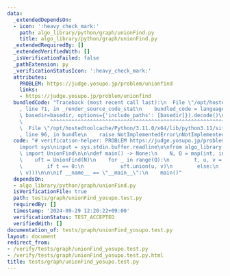 ```yaml
---
data:
  _extendedDependsOn:
  - icon: ':heavy_check_mark:'
    path: algo_library/python/graph/unionFind.py
    title: algo_library/python/graph/unionFind.py
  _extendedRequiredBy: []
  _extendedVerifiedWith: []
  _isVerificationFailed: false
  _pathExtension: py
  _verificationStatusIcon: ':heavy_check_mark:'
  attributes:
    PROBLEM: https://judge.yosupo.jp/problem/unionfind
    links:
    - https://judge.yosupo.jp/problem/unionfind
  bundledCode: "Traceback (most recent call last):\n  File \"/opt/hostedtoolcache/Python/3.11.0/x64/lib/python3.11/site-packages/onlinejudge_verify/documentation/build.py\"\
    , line 71, in _render_source_code_stat\n    bundled_code = language.bundle(stat.path,\
    \ basedir=basedir, options={'include_paths': [basedir]}).decode()\n          \
    \         ^^^^^^^^^^^^^^^^^^^^^^^^^^^^^^^^^^^^^^^^^^^^^^^^^^^^^^^^^^^^^^^^^^^^^^^^^^^^^^^^^\n\
    \  File \"/opt/hostedtoolcache/Python/3.11.0/x64/lib/python3.11/site-packages/onlinejudge_verify/languages/python.py\"\
    , line 96, in bundle\n    raise NotImplementedError\nNotImplementedError\n"
  code: "# verification-helper: PROBLEM https://judge.yosupo.jp/problem/unionfind\n\
    import sys\ninput = sys.stdin.buffer.readline\n\nfrom algo_library.python.graph.unionFind\
    \ import UnionFind\n\n\ndef main() -> None:\n    N, Q = map(int, input().split())\n\
    \    uft = UnionFind(N)\n    for _ in range(Q):\n        t, u, v = map(int, input().split())\n\
    \        if t == 0:\n            uft.union(u, v)\n        else:\n            print(int(uft.isSame(u,\
    \ v)))\n\n\nif __name__ == \"__main__\":\n    main()"
  dependsOn:
  - algo_library/python/graph/unionFind.py
  isVerificationFile: true
  path: tests/graph/unionFind_yosupo.test.py
  requiredBy: []
  timestamp: '2024-09-29 12:20:22+09:00'
  verificationStatus: TEST_ACCEPTED
  verifiedWith: []
documentation_of: tests/graph/unionFind_yosupo.test.py
layout: document
redirect_from:
- /verify/tests/graph/unionFind_yosupo.test.py
- /verify/tests/graph/unionFind_yosupo.test.py.html
title: tests/graph/unionFind_yosupo.test.py
---
```

